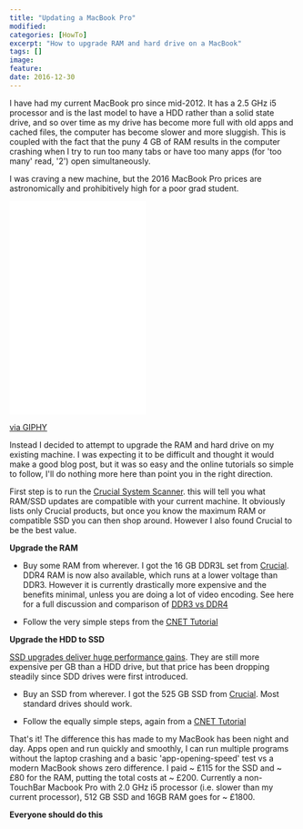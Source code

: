 ```yaml
---
title: "Updating a MacBook Pro"
modified:
categories: [HowTo]
excerpt: "How to upgrade RAM and hard drive on a MacBook"
tags: []
image:
feature:
date: 2016-12-30
---
```


I have had my current MacBook pro since mid-2012. It has a 2.5 GHz i5 processor and is the last model to have a HDD rather than a solid state drive, and so over time as my drive has become more full with old apps and cached files, the computer has become slower and more sluggish. This is coupled with the fact that the puny 4 GB of RAM results in the computer crashing when I try to run too many tabs or have too many apps (for 'too many' read, '2') open simultaneously.

I was craving a new machine, but the 2016 MacBook Pro prices are astronomically and prohibitively high for a poor grad student.

<iframe src="//giphy.com/embed/CTkWFZ1IDvsfS" width="240" height="375" frameBorder="0" class="giphy-embed" allowFullScreen></iframe><p><a href="http://giphy.com/gifs/apple-steve-jobs-CTkWFZ1IDvsfS">via GIPHY</a></p>

Instead I decided to attempt to upgrade the RAM and hard drive on my existing machine. I was expecting it to be difficult and thought it would make a good blog post, but it was so easy and the online tutorials so simple to follow, I'll do nothing more here than point you in the right direction.


First step is to run the [Crucial System Scanner](http://www.crucial.com/usa/en/systemscanner). this will tell you what RAM/SSD updates are compatible with your current machine. It obviously lists only Crucial products, but once you know the maximum RAM or compatible SSD you can then shop around. However I also found Crucial to be the best value.


**Upgrade the RAM**

* Buy some RAM from wherever. I got the 16 GB DDR3L set from [Crucial](https://www.amazon.co.uk/Crucial-8GBx2-PC3L-12800-SODIMM-204-Pin/dp/B007B5S52C/ref=sr_1_1?s=computers&ie=UTF8&qid=1483105845&sr=1-1&keywords=Crucial+16+GB+Kit+%288+GB+x+2%29+DDR3L+1600+MT%2Fs+%28PC3L-12800%29+SODIMM+204-Pin+Memory). DDR4 RAM is now also available, which runs at a lower voltage than DDR3. However it is currently drastically more expensive and the benefits minimal, unless you are doing a lot of video encoding. See here for a full discussion and comparison of [DDR3 vs DDR4](http://www.anandtech.com/show/9483/intel-skylake-review-6700k-6600k-ddr4-ddr3-ipc-6th-generation/7)

* Follow the very simple steps from the [CNET Tutorial](https://www.cnet.com/uk/how-to/how-to-add-more-ram-to-your-macbook-pro/)

**Upgrade the HDD to SSD**

[SSD upgrades deliver huge performance gains](http://www.pcworld.com/article/2048120/benchmarks-dont-lie-ssd-upgrades-deliver-huge-performance-gains.html). They are still more expensive per GB than a HDD drive, but that price has been dropping steadily since SDD drives were first introduced.

* Buy an SSD from wherever. I got the 525 GB SSD from [Crucial](https://www.amazon.co.uk/gp/product/B01IAGSD68/ref=oh_aui_detailpage_o01_s00?ie=UTF8&psc=1). Most standard drives should work.

* Follow the equally simple steps, again from a [CNET Tutorial](https://www.cnet.com/how-to/upgrade-your-macbook-install-ssd-hard-drive/)

That's it! The difference this has made to my MacBook has been night and day. Apps open and run quickly and smoothly, I can run multiple programs without the laptop crashing and a basic 'app-opening-speed' test vs a modern MacBook shows zero difference. I paid ~ £115 for the SSD and ~ £80 for the RAM, putting the total costs at ~ £200. Currently a non-TouchBar Macbook Pro with 2.0 GHz i5 processor (i.e. slower than my current processor), 512 GB SSD and 16GB RAM goes for ~ £1800.

**Everyone should do this**
